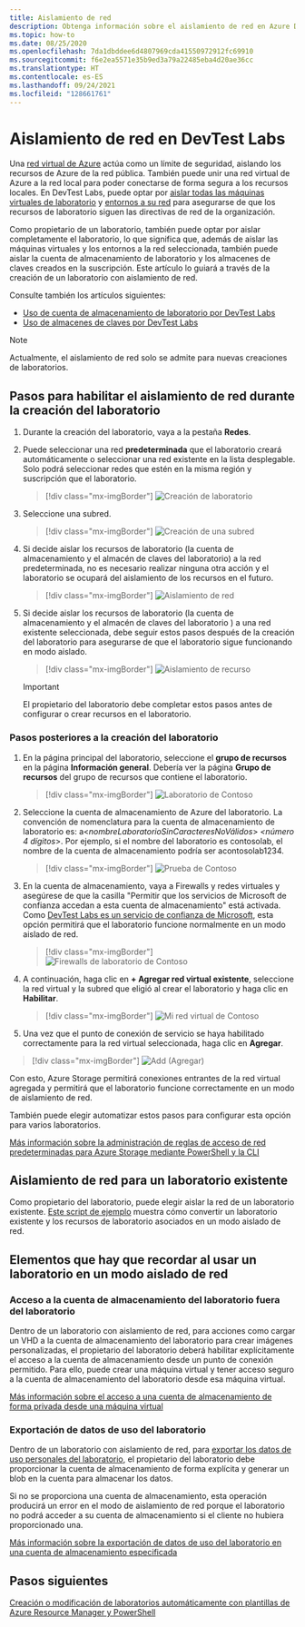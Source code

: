 ```yaml
---
title: Aislamiento de red
description: Obtenga información sobre el aislamiento de red en Azure DevTest Labs.
ms.topic: how-to
ms.date: 08/25/2020
ms.openlocfilehash: 7da1dbddee6d4807969cda41550972912fc69910
ms.sourcegitcommit: f6e2ea5571e35b9ed3a79a22485eba4d20ae36cc
ms.translationtype: HT
ms.contentlocale: es-ES
ms.lasthandoff: 09/24/2021
ms.locfileid: "128661761"
---
```

# <a name="network-isolation-in-devtest-labs"></a>Aislamiento de red en DevTest Labs

Una [red virtual de Azure](../virtual-network/virtual-networks-overview.md) actúa como un límite de seguridad, aislando los recursos de Azure de la red pública. También puede unir una red virtual de Azure a la red local para poder conectarse de forma segura a los recursos locales. En DevTest Labs, puede optar por [aislar todas las máquinas virtuales de laboratorio](devtest-lab-configure-vnet.md) y [entornos a su red](connect-environment-lab-virtual-network.md) para asegurarse de que los recursos de laboratorio siguen las directivas de red de la organización. 

Como propietario de un laboratorio, también puede optar por aislar completamente el laboratorio, lo que significa que, además de aislar las máquinas virtuales y los entornos a la red seleccionada, también puede aislar la cuenta de almacenamiento de laboratorio y los almacenes de claves creados en la suscripción. Este artículo lo guiará a través de la creación de un laboratorio con aislamiento de red. 

Consulte también los artículos siguientes:

- [Uso de cuenta de almacenamiento de laboratorio por DevTest Labs](encrypt-storage.md)
- [Uso de almacenes de claves por DevTest Labs](devtest-lab-store-secrets-in-key-vault.md)
 
> [!NOTE]
> Actualmente, el aislamiento de red solo se admite para nuevas creaciones de laboratorios.

## <a name="steps-to-enable-network-isolation-during-lab-creation"></a>Pasos para habilitar el aislamiento de red durante la creación del laboratorio

1. Durante la creación del laboratorio, vaya a la pestaña **Redes**.
1. Puede seleccionar una red **predeterminada** que el laboratorio creará automáticamente o seleccionar una red existente en la lista desplegable. Solo podrá seleccionar redes que estén en la misma región y suscripción que el laboratorio. 

    > [!div class="mx-imgBorder"]
    > ![Creación de laboratorio](./media/network-isolation/create-lab.png)
1. Seleccione una subred.

    > [!div class="mx-imgBorder"]
    > ![Creación de una subred](./media/network-isolation/create-lab-subnet.png)
1. Si decide aislar los recursos de laboratorio (la cuenta de almacenamiento y el almacén de claves del laboratorio) a la red predeterminada, no es necesario realizar ninguna otra acción y el laboratorio se ocupará del aislamiento de los recursos en el futuro.
 
    > [!div class="mx-imgBorder"]
    > ![Aislamiento de red](./media/network-isolation/isolate-lab-resources.png)
1. Si decide aislar los recursos de laboratorio (la cuenta de almacenamiento y el almacén de claves del laboratorio ) a una red existente seleccionada, debe seguir estos pasos después de la creación del laboratorio para asegurarse de que el laboratorio sigue funcionando en modo aislado. 
 
    > [!div class="mx-imgBorder"]
    > ![Aislamiento de recurso](./media/network-isolation/isolate-my-vnet.png)

    > [!IMPORTANT]
    > El propietario del laboratorio debe completar estos pasos antes de configurar o crear recursos en el laboratorio.

### <a name="steps-to-follow-post-lab-creation"></a>Pasos posteriores a la creación del laboratorio

1. En la página principal del laboratorio, seleccione el **grupo de recursos** en la página **Información general**. Debería ver la página **Grupo de recursos** del grupo de recursos que contiene el laboratorio. 
 
   > [!div class="mx-imgBorder"]
   > ![Laboratorio de Contoso](./media/network-isolation/contoso-lab.png)
1. Seleccione la cuenta de almacenamiento de Azure del laboratorio. La convención de nomenclatura para la cuenta de almacenamiento de laboratorio es: a<*nombreLaboratorioSinCaracteresNoVálidos*> *<número 4 dígitos*>. Por ejemplo, si el nombre del laboratorio es contosolab, el nombre de la cuenta de almacenamiento podría ser acontosolab1234.
 
   > [!div class="mx-imgBorder"]
   > ![Prueba de Contoso](./media/network-isolation/contoso-test.png)
1. En la cuenta de almacenamiento, vaya a Firewalls y redes virtuales y asegúrese de que la casilla "Permitir que los servicios de Microsoft de confianza accedan a esta cuenta de almacenamiento" está activada. Como [DevTest Labs es un servicio de confianza de Microsoft](../storage/common/storage-network-security.md#trusted-microsoft-services), esta opción permitirá que el laboratorio funcione normalmente en un modo aislado de red. 

   > [!div class="mx-imgBorder"]
   > ![Firewalls de laboratorio de Contoso](./media/network-isolation/contoso-lab-firewalls-vnets.png)
1. A continuación, haga clic en **+ Agregar red virtual existente**, seleccione la red virtual y la subred que eligió al crear el laboratorio y haga clic en **Habilitar**. 

   > [!div class="mx-imgBorder"]
   > ![Mi red virtual de Contoso](./media/network-isolation/contoso-lab-my-vnet.png)
5.  Una vez que el punto de conexión de servicio se haya habilitado correctamente para la red virtual seleccionada, haga clic en **Agregar**. 

   > [!div class="mx-imgBorder"]
   > ![Add (Agregar)](./media/network-isolation/contoso-firewall-add.png)
 
Con esto, Azure Storage permitirá conexiones entrantes de la red virtual agregada y permitirá que el laboratorio funcione correctamente en un modo de aislamiento de red. 

También puede elegir automatizar estos pasos para configurar esta opción para varios laboratorios. 

[Más información sobre la administración de reglas de acceso de red predeterminadas para Azure Storage mediante PowerShell y la CLI](../storage/common/storage-network-security.md?toc=%2fazure%2fvirtual-network%2ftoc.json#powershell)

## <a name="network-isolation-for-an-existing-lab"></a>Aislamiento de red para un laboratorio existente

Como propietario del laboratorio, puede elegir aislar la red de un laboratorio existente. [Este script de ejemplo](https://github.com/Azure/azure-devtestlab/blob/master/Tools/ConvertDtlLabToIsolatedNetwork/Convert-DtlLabToIsolatedNetwork.ps1) muestra cómo convertir un laboratorio existente y los recursos de laboratorio asociados en un modo aislado de red. 

## <a name="things-to-remember-while-using-a-lab-in-a-network-isolated-mode"></a>Elementos que hay que recordar al usar un laboratorio en un modo aislado de red

### <a name="accessing-labs-storage-account-outside-the-lab"></a>Acceso a la cuenta de almacenamiento del laboratorio fuera del laboratorio 

Dentro de un laboratorio con aislamiento de red, para acciones como cargar un VHD a la cuenta de almacenamiento del laboratorio para crear imágenes personalizadas, el propietario del laboratorio deberá habilitar explícitamente el acceso a la cuenta de almacenamiento desde un punto de conexión permitido. Para ello, puede crear una máquina virtual y tener acceso seguro a la cuenta de almacenamiento del laboratorio desde esa máquina virtual. 

[Más información sobre el acceso a una cuenta de almacenamiento de forma privada desde una máquina virtual](../private-link/tutorial-private-endpoint-storage-portal.md)

### <a name="exporting-usage-data-from-the-lab"></a>Exportación de datos de uso del laboratorio 

Dentro de un laboratorio con aislamiento de red, para [exportar los datos de uso personales del laboratorio](personal-data-delete-export.md), el propietario del laboratorio debe proporcionar la cuenta de almacenamiento de forma explícita y generar un blob en la cuenta para almacenar los datos. 

Si no se proporciona una cuenta de almacenamiento, esta operación producirá un error en el modo de aislamiento de red porque el laboratorio no podrá acceder a su cuenta de almacenamiento si el cliente no hubiera proporcionado una. 

[Más información sobre la exportación de datos de uso del laboratorio en una cuenta de almacenamiento especificada](personal-data-delete-export.md#azure-powershell)

## <a name="next-steps"></a>Pasos siguientes

[Creación o modificación de laboratorios automáticamente con plantillas de Azure Resource Manager y PowerShell](devtest-lab-use-arm-and-powershell-for-lab-resources.md)
